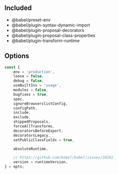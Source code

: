 ## Included
- @babel/preset-env
- @babel/plugin-syntax-dynamic-import
- @babel/plugin-proposal-decorators
- @babel/plugin-proposal-class-properties
- @babel/plugin-transform-runtime

## Options
```js
const {
    env = 'production',
    loose = false,
    debug = false,
    useBuiltIns = 'usage',
    modules = false,
    bugfixes = true,
    spec,
    ignoreBrowserslistConfig,
    configPath,
    include,
    exclude,
    shippedProposals,
    forceAllTransforms,
    decoratorsBeforeExport,
    decoratorsLegacy,
    setPublicClassFields = true,

    absoluteRuntime,

    // https://github.com/babel/babel/issues/10261
    version = runtimeVersion,
} = opts;
```